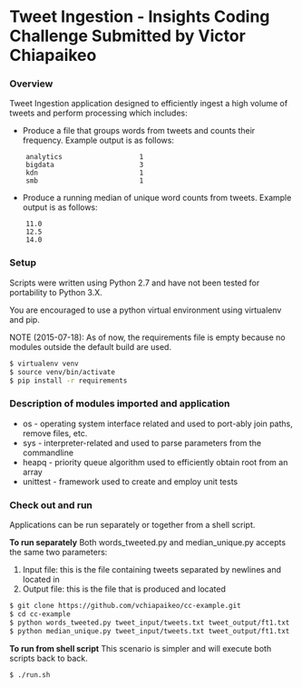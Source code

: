 Tweet Ingestion - Insights Coding Challenge Submitted by Victor Chiapaikeo
==========================================================================

### Overview

Tweet Ingestion application designed to efficiently ingest a high volume of tweets and perform processing which includes:

- Produce a file that groups words from tweets and counts their frequency. Example output is as follows:
```
	analytics  		    		1
	bigdata 					3
	kdn 						1
	smb 						1
```

- Produce a running median of unique word counts from tweets. Example output is as follows:
```
	11.0
	12.5
	14.0
```

### Setup

Scripts were written using Python 2.7 and have not been tested for portability to Python 3.X.

You are encouraged to use a python virtual environment using virtualenv and pip.

NOTE (2015-07-18): As of now, the requirements file is empty because no modules outside the default build are used.

```sh
$ virtualenv venv
$ source venv/bin/activate
$ pip install -r requirements
```

### Description of modules imported and application

- os - operating system interface related and used to port-ably join paths, remove files, etc.
- sys - interpreter-related and used to parse parameters from the commandline
- heapq - priority queue algorithm used to efficiently obtain root from an array
- unittest - framework used to create and employ unit tests

### Check out and run

Applications can be run separately or together from a shell script.

**To run separately**
Both words_tweeted.py and median_unique.py accepts the same two parameters:

1. Input file: this is the file containing tweets separated by newlines and located in
2. Output file: this is the file that is produced and located

```sh
$ git clone https://github.com/vchiapaikeo/cc-example.git
$ cd cc-example
$ python words_tweeted.py tweet_input/tweets.txt tweet_output/ft1.txt
$ python median_unique.py tweet_input/tweets.txt tweet_output/ft1.txt
```

**To run from shell script**
This scenario is simpler and will execute both scripts back to back.
```sh
$ ./run.sh
```